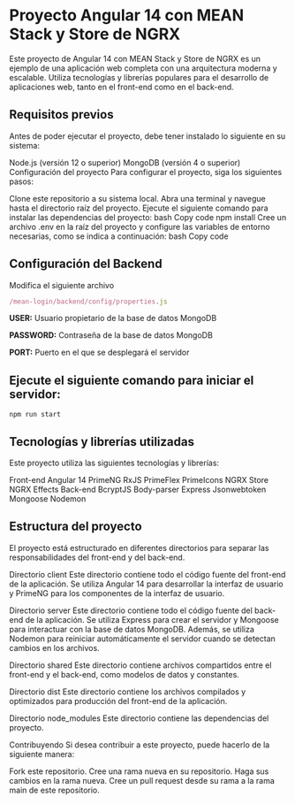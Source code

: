 # Proyecto Angular 14 con MEAN Stack y Store de NGRX

Este proyecto de Angular 14 con MEAN Stack y Store de NGRX es un ejemplo de una aplicación web completa con una arquitectura moderna y escalable. Utiliza tecnologías y librerías populares para el desarrollo de aplicaciones web, tanto en el front-end como en el back-end.

## Requisitos previos

Antes de poder ejecutar el proyecto, debe tener instalado lo siguiente en su sistema:

Node.js (versión 12 o superior)
MongoDB (versión 4 o superior)
Configuración del proyecto
Para configurar el proyecto, siga los siguientes pasos:

Clone este repositorio a su sistema local.
Abra una terminal y navegue hasta el directorio raíz del proyecto.
Ejecute el siguiente comando para instalar las dependencias del proyecto:
bash
Copy code
npm install
Cree un archivo .env en la raíz del proyecto y configure las variables de entorno necesarias, como se indica a continuación:
bash
Copy code
## Configuración del Backend

Modifica el siguiente archivo
```js 
/mean-login/backend/config/properties.js
```

**USER:** Usuario propietario de la base de datos MongoDB

**PASSWORD:** Contraseña de la base de datos MongoDB

**PORT:** Puerto en el que se desplegará el servidor

## Ejecute el siguiente comando para iniciar el servidor:
```node
npm run start
```
## Tecnologías y librerías utilizadas
Este proyecto utiliza las siguientes tecnologías y librerías:

Front-end
Angular 14
PrimeNG
RxJS
PrimeFlex
PrimeIcons
NGRX Store
NGRX Effects
Back-end
BcryptJS
Body-parser
Express
Jsonwebtoken
Mongoose
Nodemon
## Estructura del proyecto
El proyecto está estructurado en diferentes directorios para separar las responsabilidades del front-end y del back-end.

Directorio client
Este directorio contiene todo el código fuente del front-end de la aplicación. Se utiliza Angular 14 para desarrollar la interfaz de usuario y PrimeNG para los componentes de la interfaz de usuario.

Directorio server
Este directorio contiene todo el código fuente del back-end de la aplicación. Se utiliza Express para crear el servidor y Mongoose para interactuar con la base de datos MongoDB. Además, se utiliza Nodemon para reiniciar automáticamente el servidor cuando se detectan cambios en los archivos.

Directorio shared
Este directorio contiene archivos compartidos entre el front-end y el back-end, como modelos de datos y constantes.

Directorio dist
Este directorio contiene los archivos compilados y optimizados para producción del front-end de la aplicación.

Directorio node_modules
Este directorio contiene las dependencias del proyecto.

Contribuyendo
Si desea contribuir a este proyecto, puede hacerlo de la siguiente manera:

Fork este repositorio.
Cree una rama nueva en su repositorio.
Haga sus cambios en la rama nueva.
Cree un pull request desde su rama a la rama main de este repositorio.
